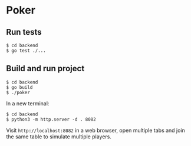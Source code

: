 # Poker

## Run tests
```
$ cd backend
$ go test ./...
```

## Build and run project
```
$ cd backend
$ go build
$ ./poker
```

In a new terminal:
```
$ cd backend
$ python3 -m http.server -d . 8082
```

Visit `http://localhost:8082` in a web browser, open multiple tabs and join the same table to simulate multiple players.

